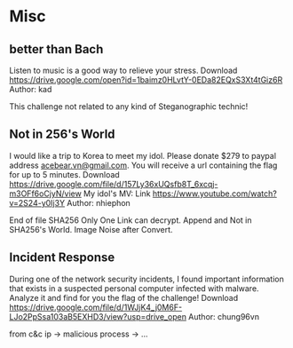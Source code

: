 # Misc

## better than Bach

Listen to music is a good way to relieve your stress. 
Download https://drive.google.com/open?id=1baimz0HLvtY-0EDa82EQxS3Xt4tGiz6R
Author: kad

This challenge not related to any kind of Steganographic technic!

## Not in 256's World

I would like a trip to Korea to meet my idol. Please donate $279 to paypal address acebear.vn@gmail.com. You will receive a url containing the flag for up to 5 minutes. 
Download  https://drive.google.com/file/d/157Ly36xUQsfb8T_6xcqj-m3OFf6oCjyN/view
My idol's MV: Link https://www.youtube.com/watch?v=2S24-y0Ij3Y
Author: nhiephon

End of file
SHA256
Only One Link can decrypt.
Append and Not in SHA256's World.
Image Noise after Convert.

## Incident Response

During one of the network security incidents, I found important information that exists in a suspected personal computer infected with malware. Analyze it and find for you the flag of the challenge! 
Download  https://drive.google.com/file/d/1WJjK4_j0M6F-LJo2PpSsa103aB5EXHD3/view?usp=drive_open
Author: chung96vn

from c&c ip -> malicious process -> ...